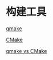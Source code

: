 # 构建工具

[qmake](qt-qmake.md)

[CMake](sorted/c++/qt/qt-cmake.md)

[qmake vs CMake](sorted/c++/qt/qt-build-tools-qmake-vs-cmake.md)